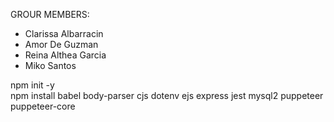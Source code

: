 GROUR MEMBERS:
- Clarissa Albarracin
- Amor De Guzman
- Reina Althea Garcia
- Miko Santos

npm init -y\
npm install babel body-parser cjs dotenv ejs express jest mysql2 puppeteer puppeteer-core
